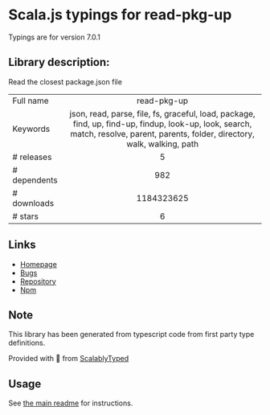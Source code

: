 
# Scala.js typings for read-pkg-up

Typings are for version 7.0.1

## Library description:
Read the closest package.json file

|                    |                 |
| ------------------ | :-------------: |
| Full name          | read-pkg-up |
| Keywords           | json, read, parse, file, fs, graceful, load, package, find, up, find-up, findup, look-up, look, search, match, resolve, parent, parents, folder, directory, walk, walking, path |
| # releases         | 5 |
| # dependents       | 982 |
| # downloads        | 1184323625 |
| # stars            | 6 |

## Links
- [Homepage](https://github.com/sindresorhus/read-pkg-up#readme)
- [Bugs](https://github.com/sindresorhus/read-pkg-up/issues)
- [Repository](https://github.com/sindresorhus/read-pkg-up)
- [Npm](https://www.npmjs.com/package/read-pkg-up)
    


## Note
This library has been generated from typescript code from first party type definitions.

Provided with :purple_heart: from [ScalablyTyped](https://github.com/oyvindberg/ScalablyTyped)

## Usage
See [the main readme](../../readme.md) for instructions.


